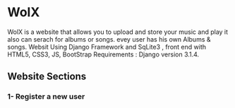 # WolX
WolX is a website  that allows you to upload and store your music and play it also can serach for albums or songs.
evey user has his own Albums & songs.
Websit Using Django Framework and SqLite3 ,
front end with HTML5, CSS3, JS, BootStrap
Requirements : Django version 3.1.4.

## Website Sections
### 1- Register a new user
